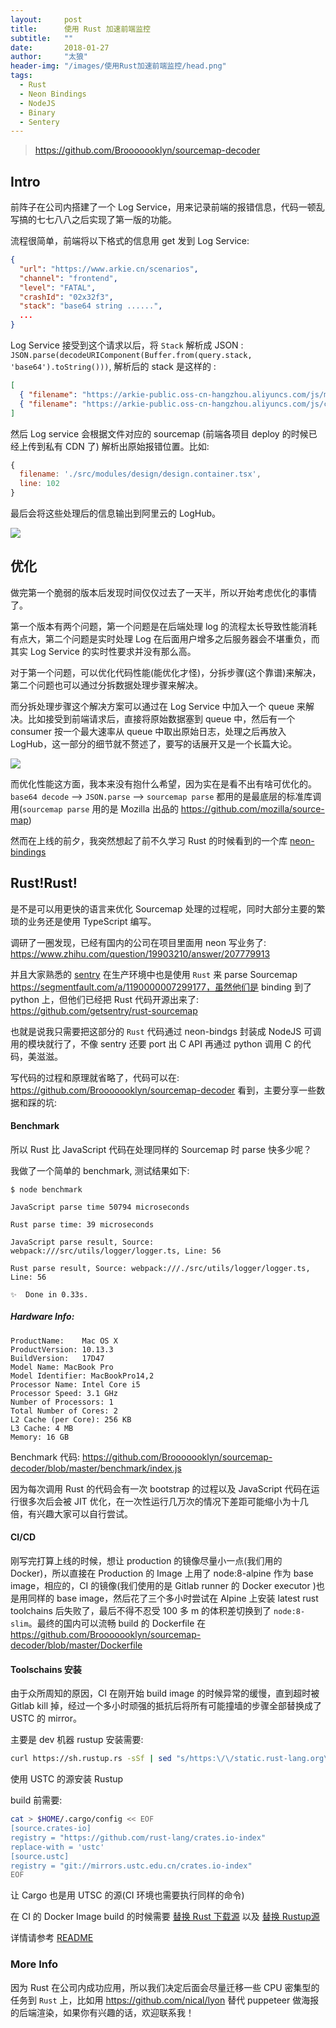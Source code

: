```yaml
---
layout:     post
title:      使用 Rust 加速前端监控
subtitle:   ""
date:       2018-01-27
author:     "太狼"
header-img: "/images/使用Rust加速前端监控/head.png"
tags:
  - Rust
  - Neon Bindings
  - NodeJS
  - Binary
  - Sentery
---
```


> https://github.com/Brooooooklyn/sourcemap-decoder

<!--more-->

## Intro

前阵子在公司内搭建了一个 Log Service，用来记录前端的报错信息，代码一顿乱写搞的七七八八之后实现了第一版的功能。

流程很简单，前端将以下格式的信息用 get 发到 Log Service:

```json
{
  "url": "https://www.arkie.cn/scenarios",
  "channel": "frontend",
  "level": "FATAL",
  "crashId": "02x32f3",
  "stack": "base64 string ......",
  ...
}
```

Log Service 接受到这个请求以后，将 `Stack` 解析成 JSON : `JSON.parse(decodeURIComponent(Buffer.from(query.stack, 'base64').toString()))`, 解析后的 stack 是这样的 :

```json
[
  { "filename": "https://arkie-public.oss-cn-hangzhou.aliyuncs.com/js/main.c3600f3f.js", line: 1, column: 334222 },
  { "filename": "https://arkie-public.oss-cn-hangzhou.aliyuncs.com/js/common.752d2f13.js", line: 1, column: 113242 },
]
```

然后 Log service 会根据文件对应的 sourcemap (前端各项目 deploy 的时候已经上传到私有 CDN 了) 解析出原始报错位置。比如:

```js
{
  filename: './src/modules/design/design.container.tsx',
  line: 102
}
```



最后会将这些处理后的信息输出到阿里云的 LogHub。

![](../images/使用Rust加速前端监控/version1.png)





## 优化

做完第一个脆弱的版本后发现时间仅仅过去了一天半，所以开始考虑优化的事情了。

第一个版本有两个问题，第一个问题是在后端处理 log 的流程太长导致性能消耗有点大，第二个问题是实时处理 Log 在后面用户增多之后服务器会不堪重负，而其实 Log Service 的实时性要求并没有那么高。

对于第一个问题，可以优化代码性能(能优化才怪)，分拆步骤(这个靠谱)来解决，第二个问题也可以通过分拆数据处理步骤来解决。

而分拆处理步骤这个解决方案可以通过在 Log Service 中加入一个 queue 来解决。比如接受到前端请求后，直接将原始数据塞到 queue 中，然后有一个 consumer 按一个最大速率从 queue 中取出原始日志，处理之后再放入 LogHub，这一部分的细节就不赘述了，要写的话展开又是一个长篇大论。



![](../images/使用Rust加速前端监控/queue.png)



而优化性能这方面，我本来没有抱什么希望，因为实在是看不出有啥可优化的。`base64 decode` --> `JSON.parse` --> `sourcemap parse` 都用的是最底层的标准库调用(`sourcemap parse` 用的是 Mozilla 出品的 https://github.com/mozilla/source-map)

然而在上线的前夕，我突然想起了前不久学习 Rust 的时候看到的一个库 [neon-bindings](https://github.com/neon-bindings/neon)



##  Rust!Rust!

是不是可以用更快的语言来优化 Sourcemap 处理的过程呢，同时大部分主要的繁琐的业务还是使用 TypeScript 编写。

调研了一圈发现，已经有国内的公司在项目里面用 neon 写业务了: https://www.zhihu.com/question/19903210/answer/207779913

并且大家熟悉的 [sentry](https://sentry.io/welcome/) 在生产环境中也是使用 `Rust` 来 parse Sourcemap  https://segmentfault.com/a/1190000007299177，虽然他们是 binding 到了 python 上，但他们已经把 Rust 代码开源出来了: https://github.com/getsentry/rust-sourcemap

也就是说我只需要把这部分的 `Rust` 代码通过 neon-bindgs 封装成 NodeJS 可调用的模块就行了，不像 sentry 还要 port 出 C API 再通过 python 调用 C 的代码，美滋滋。

写代码的过程和原理就省略了，代码可以在: https://github.com/Brooooooklyn/sourcemap-decoder 看到，主要分享一些数据和踩的坑:



#### Benchmark

所以 Rust 比 JavaScript 代码在处理同样的 Sourcemap 时 parse 快多少呢？

我做了一个简单的 benchmark, 测试结果如下:

```
$ node benchmark

JavaScript parse time 50794 microseconds

Rust parse time: 39 microseconds

JavaScript parse result, Source: webpack:///src/utils/logger/logger.ts, Line: 56

Rust parse result, Source: webpack:///./src/utils/logger/logger.ts, Line: 56

✨  Done in 0.33s.

```



##### Hardware Info:

```
ProductName:    Mac OS X
ProductVersion: 10.13.3
BuildVersion:   17D47
Model Name: MacBook Pro
Model Identifier: MacBookPro14,2
Processor Name: Intel Core i5
Processor Speed: 3.1 GHz
Number of Processors: 1
Total Number of Cores: 2
L2 Cache (per Core): 256 KB
L3 Cache: 4 MB
Memory: 16 GB
```



Benchmark 代码: https://github.com/Brooooooklyn/sourcemap-decoder/blob/master/benchmark/index.js

因为每次调用 Rust 的代码会有一次 bootstrap 的过程以及 JavaScript 代码在运行很多次后会被 JIT 优化，在一次性运行几万次的情况下差距可能缩小为十几倍，有兴趣大家可以自行尝试。



#### CI/CD

刚写完打算上线的时候，想让 production 的镜像尽量小一点(我们用的 Docker)，所以直接在 Production 的 Image 上用了 node:8-alpine 作为 base image，相应的，CI 的镜像(我们使用的是 Gitlab runner 的 Docker executor )也是用同样的 base image，然后花了三个多小时尝试在 Alpine 上安装 latest rust toolchains 后失败了，最后不得不忍受 100 多 m 的体积差切换到了 `node:8-slim`。最终的国内可以流畅 build 的 Dockerfile 在 https://github.com/Brooooooklyn/sourcemap-decoder/blob/master/Dockerfile



#### Toolschains 安装

由于众所周知的原因，CI 在刚开始 build image 的时候异常的缓慢，直到超时被 Gitlab kill 掉，经过一个多小时顽强的抵抗后将所有可能撞墙的步骤全部替换成了 USTC 的 mirror。

主要是 dev 机器 rustup 安装需要:

```bash
curl https://sh.rustup.rs -sSf | sed "s/https:\/\/static.rust-lang.org\/rustup\/dist/https:\/\/mirrors.ustc.edu.cn\/rust-static\/rustup\/dist/g" | sh
```

使用 USTC 的源安装 Rustup

build 前需要:

```bash
cat > $HOME/.cargo/config << EOF
[source.crates-io]
registry = "https://github.com/rust-lang/crates.io-index"
replace-with = 'ustc'
[source.ustc]
registry = "git://mirrors.ustc.edu.cn/crates.io-index"
EOF
```

让 Cargo 也是用 UTSC 的源(CI 环境也需要执行同样的命令)

在 CI 的 Docker Image build 的时候需要 [替换 Rust 下载源](https://github.com/Brooooooklyn/sourcemap-decoder/blob/master/Dockerfile#L30) 以及 [替换 Rustup源](https://github.com/Brooooooklyn/sourcemap-decoder/blob/master/Dockerfile#L34-L35)

详情请参考 [README](https://github.com/Brooooooklyn/sourcemap-decoder/blob/master/README.md)



### More Info

因为 Rust 在公司内成功应用，所以我们决定后面会尽量迁移一些 CPU 密集型的任务到 `Rust` 上，比如用 https://github.com/nical/lyon 替代 puppeteer 做海报的后端渲染，如果你有兴趣的话，欢迎联系我！
